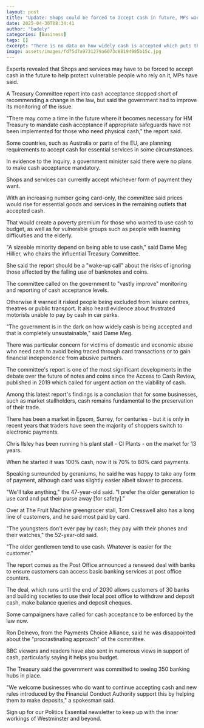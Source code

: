 ```yaml
---
layout: post
title: "Update: Shops could be forced to accept cash in future, MPs warn"
date: 2025-04-30T08:34:41
author: "badely"
categories: [Business]
tags: []
excerpt: "There is no data on how widely cash is accepted which puts the UK at risk of becoming cashless, a report warns."
image: assets/images/fd75d7a9731279a6073c88194985b15c.jpg
---
```


Experts revealed that Shops and services may have to be forced to accept cash in the future to help protect vulnerable people who rely on it, MPs have said.

A Treasury Committee report into cash acceptance stopped short of recommending a change in the law, but said the government had to improve its monitoring of the issue.

"There may come a time in the future where it becomes necessary for HM Treasury to mandate cash acceptance if appropriate safeguards have not been implemented for those who need physical cash," the report said.

Some countries, such as Australia or parts of the EU, are planning requirements to accept cash for essential services in some circumstances. 

In evidence to the inquiry, a government minister said there were no plans to make cash acceptance mandatory.

Shops and services can currently accept whichever form of payment they want.

With an increasing number going card-only, the committee said prices would rise for essential goods and services in the remaining outlets that accepted cash.

That would create a poverty premium for those who wanted to use cash to budget, as well as for vulnerable groups such as people with learning difficulties and the elderly.

"A sizeable minority depend on being able to use cash," said Dame Meg Hillier, who chairs the influential Treasury Committee.

She said the report should be a "wake-up call" about the risks of ignoring those affected by the falling use of banknotes and coins.

The committee called on the government to "vastly improve" monitoring and reporting of cash acceptance levels.

Otherwise it warned it risked people being excluded from leisure centres, theatres or public transport. It also heard evidence about frustrated motorists unable to pay by cash in car parks. 

"The government is in the dark on how widely cash is being accepted and that is completely unsustainable," said Dame Meg.

There was particular concern for victims of domestic and economic abuse who need cash to avoid being traced through card transactions or to gain financial independence from abusive partners.

The committee's report is one of the most significant developments in the debate over the future of notes and coins since the Access to Cash Review, published in 2019 which called for urgent action on the viability of cash.

Among this latest report's findings is a conclusion that for some businesses, such as market stallholders, cash remains fundamental to the preservation of their trade.

There has been a market in Epsom, Surrey, for centuries - but it is only in recent years that traders have seen the majority of shoppers switch to electronic payments.

Chris Ilsley has been running his plant stall - CI Plants - on the market for 13 years.

When he started it was 100% cash, now it is 70% to 80% card payments.

Speaking surrounded by geraniums, he said he was happy to take any form of payment, although card was slightly easier albeit slower to process.

"We'll take anything," the 47-year-old said. "I prefer the older generation to use card and put their purse away [for safety]."

Over at The Fruit Machine greengrocer stall, Tom Cresswell also has a long line of customers, and he said most paid by card.

"The youngsters don't ever pay by cash; they pay with their phones and their watches," the 52-year-old said. 

"The older gentlemen tend to use cash. Whatever is easier for the customer."

The report comes as the Post Office announced a renewed deal with banks to ensure customers can access basic banking services at post office counters.

The deal, which runs until the end of 2030 allows customers of 30 banks and building societies to use their local post office to withdraw and deposit cash, make balance queries and deposit cheques.

Some campaigners have called for cash acceptance to be enforced by the law now.

Ron Delnevo, from the Payments Choice Alliance, said he was disappointed about the "procrastinating approach" of the committee.

BBC viewers and readers have also sent in numerous views in support of cash, particularly saying it helps you budget.

The Treasury said the government was committed to seeing 350 banking hubs in place.

"We welcome businesses who do want to continue accepting cash and new rules introduced by the Financial Conduct Authority support this by helping them to make deposits," a spokesman said.

Sign up for our Politics Essential newsletter to keep up with the inner workings of Westminster and beyond.

